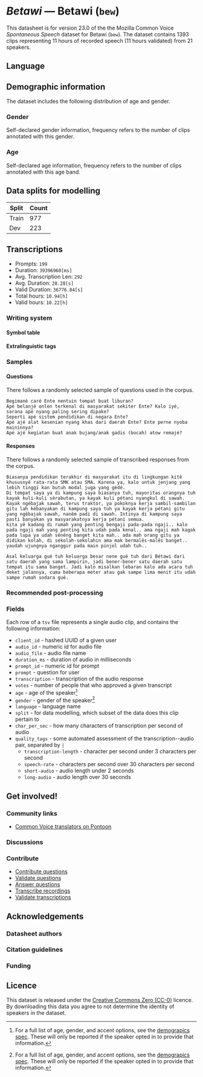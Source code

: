 # *Betawi* &mdash; Betawi (`bew`)
This datasheet is for version 23.0 of the the Mozilla Common Voice *Spontaneous Speech* dataset 
for Betawi (`bew`). The dataset contains 1393 clips representing 11 hours of recorded
speech (11 hours validated) from 21 speakers.

## Language
<!-- {{LANGUAGE_DESCRIPTION}} -->
<!-- Provide a brief (1-2 paragraph) description of your language -->

## Demographic information
The dataset includes the following distribution of age and gender.
<!-- You can get a lot of the information in this section from https://analyzer.cv-toolbox.web.tr/browse -->

### Gender
Self-declared gender information, frequency refers to the number of clips annotated with this gender.
<!-- {{GENDER_TABLE}} -->
<!-- @ AUTOMATICALLY GENERATED @ -->
<!-- | Gender | Frequency |
|--------|-----------|
| male, masculine | ? |
| undeclared | ? |
| female, feminine | ? | -->

### Age
Self-declared age information, frequency refers to the number of clips annotated with this age band.
<!-- {{AGE_TABLE}} -->
<!-- @ AUTOMATICALLY GENERATED @ -->
<!-- | Age band | Frequency |
|----------|-----------|
| teens | ? |
| twenties | ? |
| thirties | ? |
| fourties | ? |
| fifties | ? |
   ...if other age ranges are present in your data, add rows... -->

## Data splits for modelling



 | Split | Count |
|-|-|
| Train | 977 |
| Dev | 223 |


## Transcriptions

* Prompts: `199`
* Duration: `39396960[ms]`
* Avg. Transcription Len: `292`
* Avg. Duration: `28.28[s]`
* Valid Duration: `36776.84[s]`
* Total hours: `10.94[h]`
* Valid hours: `10.22[h]`

<!-- {{TRANSCRIPTIONS_DESCRIPTION}} -->
<!-- A description of the transcription system used -->

### Writing system
<!-- {{WRITING_SYSTEM_DESCRIPTION}} -->
<!-- @ OPTIONAL @ -->
<!-- A description of the writing system (or writing systems) used in the text corpus -->

#### Symbol table
<!-- {{ALPHABET_TABLE}} -->
<!-- @ OPTIONAL @ -->
<!-- If the writing system is alphabetic, you can include the valid alphabet here -->

#### Extralinguistic tags

### Samples

#### Questions
There follows a randomly selected sample of questions used in the corpus.

```
Begimanè caré Ente nentuin tempat buat liburan? 
Apé belanjé onlen terkenal di masyarakat sekiter Ente? Kalo iyé, sarana apé nyang paling sering dipake?
Seperti apé sistem pendidikan di negara Ente?
Apé ajé alat kesenian nyang khas dari daerah Ente? Ente perne nyoba maininnya?
Apé ajé kegiatan buat anak bujang/anak gadis (bocah) atow remajé?
```

<!-- {{QUESTIONS_SAMPLE}} -->

#### Responses
There follows a randomly selected sample of transcribed responses from the corpus.

```
Biasanya pendidikan terakhir di masyarakat itu di lingkungan kitê khususnyê rata-rata SMK atau SMA. Karena ya, kalo untuk jenjang yang lebih tinggi kan butuh modal juga yang gédé. 
Di tempat saya ya di kampung saya biasanya tuh, mayoritas orangnya tuh kayak kuli-kuli sêrabutan, ya kayak kuli pétani nyangkul di sawah. Kayak ngébajak sawah, terus traktor, ya pokoknya kerja sambil-sambilan gitu lah kébanyakan di kampung saya tuh ya kayak kerja pétani gitu yang ngêbajak sawah, nanêm padi di sawah. Intinya di kampung saya pasti banyakan ya masyarakatnya kerja pétani semua.
kita yê kadang di rumah yang penting bengaji pada-pada ngaji.. kalo pada ngaji mah yang penting kita udah pada kenal.. ama ngaji mah kagak pada lupa ya udah sênêng banget kita mah.. ada mah orang gitu ya didikan kolah, di sekolah-sekolahin ama mak bermalês-malês banget.. yaudah ujungnya nganggur pada main pinjol udah tuh..

Asal keluarga gué tuh keluarga besar nene gué tuh dari Bétawi dari satu daerah yang sama lampirin, jadi bener-bener satu daerah satu tempat itu sama banget. Jadi kalo misalkan lebaran kalo ada acara tuh deket jalannya, cuma beberapa meter atau gak sampe lima menit itu udah sampe rumah sodara gué. 
```

<!-- {{TRANSCRIPTIONS_SAMPLE}} -->

### Recommended post-processing
<!-- {{RECOMMENDED_POSTPROCESSING_DESCRIPTION}} -->
<!-- @ OPTIONAL @ -->
<!-- What should people do before they use the data, for example Unicode normalisation or normalisation of extralinguistic tags -->

### Fields
Each row of a `tsv` file represents a single audio clip, and contains the following information:

* `client_id` - hashed UUID of a given user
* `audio_id` - numeric id for audio file
* `audio_file` - audio file name
* `duration_ms` - duration of audio in milliseconds
* `prompt_id` - numeric id for prompt
* `prompt` - question for user
* `transcription` - transcription of the audio response
* `votes` - number of people that who approved a given transcript
* `age` - age of the speaker[^1]
* `gender` - gender of the speaker[^1]
* `language` - language name
* `split` - for data modelling, which subset of the data does this clip pertain to
* `char_per_sec` - how many characters of transcription per second of audio
* `quality_tags` - some automated assessment of the transcription--audio pair, separated by `|`
   *  `transcription-length` - character per second under 3 characters per second
   * `speech-rate` - characters per second over 30 characters per second
   * `short-audio` - audio length under 2 seconds
   * `long-audio` - audio length over 30 seconds

#### 
[^1]: For a full list of age, gender, and accent options, see the
[demograpics
spec](https://github.com/common-voice/common-voice/blob/main/web/src/stores/demographics.ts). These
will only be reported if the speaker opted in to provide that
information.

## Get involved!

### Community links

* [Common Voice translators on Pontoon](https://pontoon.mozilla.org/bew/common-voice/contributors/)

<!-- {{COMMUNITY_LINKS_LIST}} -->
<!-- @ OPTIONAL @ -->
<!-- Links to community chats / fora -->

### Discussions
<!-- {{DISCUSSION_LINKS_LIST}} -->
<!-- @ OPTIONAL @ -->
<!-- Any links to discussions, for example on Discourse or other fora or blogs can be included here -->

### Contribute
* [Contribute questions](https://commonvoice.mozilla.org/spontaneous-speech/beta/question)
* [Validate questions](https://commonvoice.mozilla.org/spontaneous-speech/beta/validate)
* [Answer questions](https://commonvoice.mozilla.org/spontaneous-speech/beta/prompts)
* [Transcribe recordings](https://commonvoice.mozilla.org/spontaneous-speech/beta/transcribe)
* [Validate transcriptions](https://commonvoice.mozilla.org/spontaneous-speech/beta/check-transcript)
<!-- {{CONTRIBUTE_LINKS_LIST}} -->
<!-- Here you can include links for how to contribute to the dataset -->

## Acknowledgements

### Datasheet authors
<!-- {{DATASHEET_AUTHORS_LIST}} -->
<!-- A list in the format of: Your Name <email@email.com> -->

### Citation guidelines
<!-- {{CITATION_DESCRIPTION}} -->
<!-- @ OPTIONAL @ -->
<!-- If you published a paper and would like people to cite it, you can include the BiBTeX here -->

### Funding
<!-- {{FUNDING_DESCRIPTION}} -->
<!-- @ OPTIONAL @ -->
<!-- If you received any funding, you can include the acknowledgement here -->

## Licence
This dataset is released under the [Creative Commons Zero (CC-0)](https://creativecommons.org/public-domain/cc0/) licence. By downloading this data
you agree to not determine the identity of speakers in the dataset.